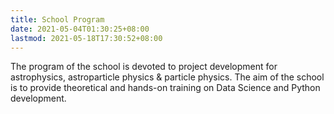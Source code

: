 ```yaml
---
title: School Program
date: 2021-05-04T01:30:25+08:00
lastmod: 2021-05-18T17:30:52+08:00
---
```


The program of the school is devoted to project development for astrophysics, astroparticle physics & particle physics. The aim of the school is to provide theoretical and hands-on training on Data Science and Python development.
